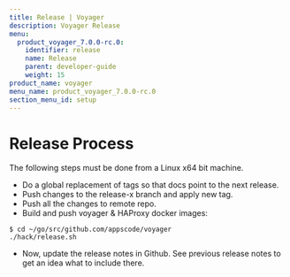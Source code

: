 ```yaml
---
title: Release | Voyager
description: Voyager Release
menu:
  product_voyager_7.0.0-rc.0:
    identifier: release
    name: Release
    parent: developer-guide
    weight: 15
product_name: voyager
menu_name: product_voyager_7.0.0-rc.0
section_menu_id: setup
---
```

# Release Process

The following steps must be done from a Linux x64 bit machine.

- Do a global replacement of tags so that docs point to the next release.
- Push changes to the release-x branch and apply new tag.
- Push all the changes to remote repo.
- Build and push voyager & HAProxy docker images:

```console
$ cd ~/go/src/github.com/appscode/voyager
./hack/release.sh
```

- Now, update the release notes in Github. See previous release notes to get an idea what to include there.
